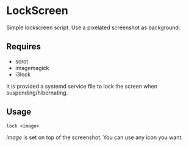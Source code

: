 # LockScreen

Simple lockscreen script.
Use a pixelated screenshot as background.

## Requires

* scrot
* imagemagick
* i3lock

It is provided a systemd service file to lock the screen when
suspending/hibernating.

## Usage

    lock <image>

_image_ is set on top of the screenshot. You can use any icon you want.

